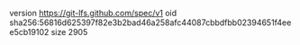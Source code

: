 version https://git-lfs.github.com/spec/v1
oid sha256:56816d625397f82e3b2bad46a258afc44087cbbdfbb02394651f4eee5cb19102
size 2905
